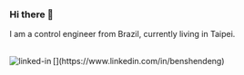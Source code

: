 ### Hi there 👋

I am a control engineer from Brazil, currently living in Taipei.

<br>
[<img align="left" alt="linked-in" src="https://img.shields.io/badge/linkedin-%230077B5.svg?&style=for-the-badge&logo=linkedin&logoColor=white" />](https://www.linkedin.com/in/benshendeng)
<br>
